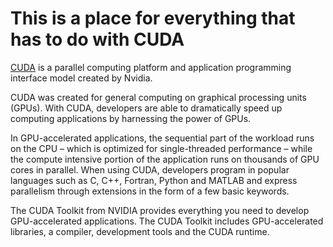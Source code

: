 # This is a place for everything that has to do with CUDA

[CUDA](https://en.wikipedia.org/wiki/CUDA) is a parallel computing platform and application programming interface model created by Nvidia. 

CUDA was created for general computing on graphical processing units (GPUs). With CUDA, developers are able to dramatically speed up computing applications by harnessing the power of GPUs.

In GPU-accelerated applications, the sequential part of the workload runs on the CPU – which is optimized for single-threaded performance – while the compute intensive portion of the application runs on thousands of GPU cores in parallel. When using CUDA, developers program in popular languages such as C, C++, Fortran, Python and MATLAB and express parallelism through extensions in the form of a few basic keywords.

The CUDA Toolkit from NVIDIA provides everything you need to develop GPU-accelerated applications. The CUDA Toolkit includes GPU-accelerated libraries, a compiler, development tools and the CUDA runtime.

